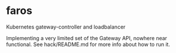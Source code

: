 # faros
Kubernetes gateway-controller and loadbalancer

Implementing a very limited set of the Gateway API, nowhere near functional. See hack/README.md for more info about how to run it.

